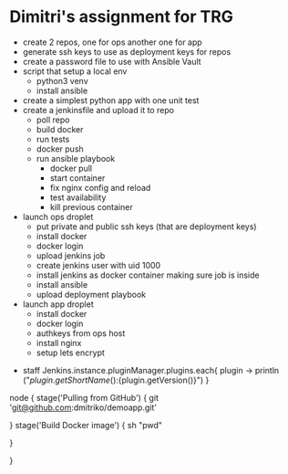 # Dimitri's assignment for TRG 
- create 2 repos, one for ops another one for app
- generate ssh keys to use as deployment keys for repos
- create a password file to use with Ansible Vault
- script that setup a local env
  - python3 venv
  - install ansible
- create a simplest python app with one unit test
- create a jenkinsfile and upload it to repo
  - poll repo
  - build docker
  - run tests
  - docker push
  - run ansible playbook
    - docker pull
    - start container
    - fix nginx config and reload
    - test availability
    - kill previous container
- launch ops droplet
  - put private and public ssh keys (that are deployment keys)
  - install docker
  - docker login
  - upload jenkins job
  - create jenkins user with uid 1000
  - install jenkins as docker container making sure job is inside
  - install ansible
  - upload deployment playbook
- launch app droplet
  - install docker
  - docker login
  - authkeys from ops host
  - install nginx
  - setup lets encrypt


* staff
Jenkins.instance.pluginManager.plugins.each{
  plugin -> 
    println ("${plugin.getShortName()}:${plugin.getVersion()}")
}

node {
   stage('Pulling from GitHub') { 
     git 'git@github.com:dmitriko/demoapp.git'
     
   }
   stage('Build Docker image') {
     sh "pwd"
     
   }
   
}
